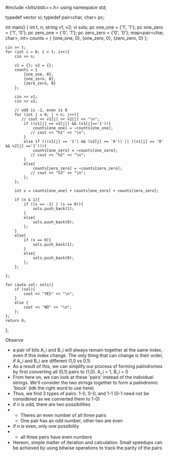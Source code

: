 #include <bits/stdc++.h>
using namespace std;

typedef vector<int> vi;
typedef pair<char, char> pc;

int main() {
	int t, n;
	string v1, v2;
	vi sols;
	pc one_one = {'1', '1'};
	pc one_zero = {'1', '0'};
	pc zero_one = {'0', '1'};
	pc zero_zero = {'0', '0'};
	map<pair<char, char>, int> counts = {
	    {one_one, 0}, 
	    {one_zero, 0}, 
	    {zero_zero, 0}
	};
	
	cin >> t;
	for (int i = 0; i < t; i++){
	    cin >> n;
	    
	    v1 = {}; v2 = {};
	    counts = {
    	    {one_one, 0}, 
    	    {one_zero, 0}, 
    	    {zero_zero, 0}
    	};
    	
	    cin >> v1;
	    cin >> v2;
	    
	    // odd is -1, even is 0
	    for (int j = 0; j < n; j++){
	       // cout << v1[j] << v2[j] << "\n";
	        if ((v1[j] == v2[j]) && (v1[j]=='1')){
	            counts[one_one] = ~counts[one_one];
	           // cout << "h1" << "\n";
	        }
	        else if (((v1[j] == '1') && (v2[j] == '0')) || ((v1[j] == '0' && v2[j] =='1'))){
	            counts[one_zero] = ~counts[one_zero];
	           // cout << "h2" << "\n";
	        }
	        else{
	            counts[zero_zero] = ~counts[zero_zero];
	           // cout << "h3" << "\n";
	        };
	    };
	    
	    int s = counts[one_one] + counts[one_zero] + counts[zero_zero];
	    
	    if (n & 1){
	        if ((s == -1) | (s == 0)){
	            sols.push_back(1); 
	        }
	        else{
	            sols.push_back(0);
	        };
	    }
	    else{
	        if (s == 0){
	            sols.push_back(1);
	        }
	        else{
	            sols.push_back(0);
	        };
	    };
	    
	};
	
	for (auto sol: sols){
	    if (sol){
	        cout << "YES" << "\n";
	    }
	    else {
	        cout << "NO" << "\n";
	    };
	};
	return 0;
};

Observe
* a pair of bits A_i and B_i will always remain together at the same index, even if this index change. The only thing that can change is their order, if A_i and B_i are different (1,0 vs 0,1)
* As a result of this, we can simplify our process of forming palindromes by first converting all (0,1) pairs to (1,0). A_i = 1, B_i = 0
* From here on, we can look at these 'pairs' instead of the individual strings. We'll consider the two strings together to form a palindromic 'block' (idk the right word to use here)
* Thus, we find 3 types of pairs. 1-0, 0-0, and 1-1 (0-1 need not be considered as we converted them to 1-0)
* if n is odd, there are two possibilities
*   *   Theres an even number of all three pairs
    *   One pair has an odd number, other two are even
* if n is even, only one possibility
*   *   all three pairs have even numbers
* Hereon, simple matter of iteration and calculation. Small speedups can be achieved by using bitwise operations to track the parity of the pairs
